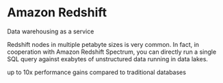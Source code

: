 # Amazon Redshift
Data warehousing as a service

Redshift nodes in multiple petabyte sizes is very common. In fact, in cooperation with Amazon Redshift Spectrum, you can directly run a single SQL query against exabytes of unstructured data running in data lakes. 

up to 10x performance gains compared to traditional databases